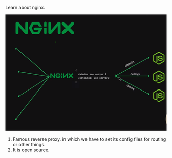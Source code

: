 Learn about nginx.

![alt_text](./images/img.png)

1. Famous reverse proxy. in which we have to set its config files for routing or other things.
2. It is open source.